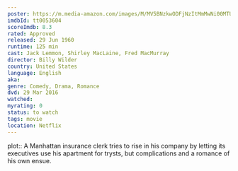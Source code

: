 ```yaml
---
poster: https://m.media-amazon.com/images/M/MV5BNzkwODFjNzItMmMwNi00MTU5LWE2MzktM2M4ZDczZGM1MmViXkEyXkFqcGdeQXVyNDY2MTk1ODk@._V1_SX300.jpg
imdbId: tt0053604
scoreImdb: 8.3
rated: Approved
released: 29 Jun 1960
runtime: 125 min
cast: Jack Lemmon, Shirley MacLaine, Fred MacMurray
director: Billy Wilder
country: United States
language: English
aka: 
genre: Comedy, Drama, Romance
dvd: 29 Mar 2016
watched: 
myrating: 0
status: to watch
tags: movie
location: Netflix
---
```


plot:: A Manhattan insurance clerk tries to rise in his company by letting its executives use his apartment for trysts, but complications and a romance of his own ensue.